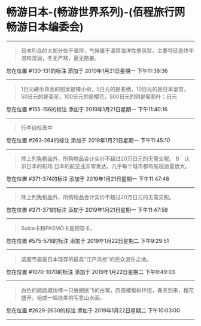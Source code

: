 # 畅游日本-(畅游世界系列)-(佰程旅行网畅游日本编委会)

---

> 日本列岛的大部分位于温带，气候属于温带海洋性季风型，主要特征是终年温和湿润，冬无严寒，夏无酷暑。

您在位置 #130-131的标注 添加于 2019年1月21日星期一 下午11:38:36

---

> 1日元硬币背面的图案是棵小树，5日元的是麦穗，10日元的是日本皇宫，50日元的是菊花，100日元的是樱花，500日元的则是葡萄叶；日元

您在位置 #155-156的标注 添加于 2019年1月21日星期一 下午11:40:16

---

> 行李自检表中

您在位置 #263-264的标注 添加于 2019年1月21日星期一 下午11:45:10

---

> 除上列免税品外，所购物品合计实价不超过20万日元的无需交税。 B　认识日本的机场 日本的航空业非常发达，几乎每个城市都有航班运量很大。

您在位置 #371-374的标注 添加于 2019年1月21日星期一 下午11:47:48

---

> 除上列免税品外，所购物品合计实价不超过20万日元的无需交税。

您在位置 #371-371的标注 添加于 2019年1月21日星期一 下午11:47:59

---

> Suica卡和PASMO卡是预存卡，

您在位置 #575-576的标注 添加于 2019年1月22日星期二 下午9:29:51

---

> 这座寺庙是日本现存的最具“江户风格”的民众游乐之地。

您在位置 #1070-1070的标注 添加于 2019年1月22日星期二 下午9:49:03

---

> 白色的姬路城仿佛一只展翅欲飞的白鹭，四周被樱树环绕，春天到来，樱花盛开，组成一幅绝美的写意山水画。

您在位置 #2629-2630的标注 添加于 2019年1月22日星期二 下午10:03:00

---

